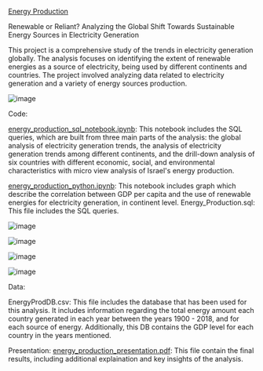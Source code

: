 [Energy Production ](https://github.com/SapirBenHamo/EnergyProduction/files/10756465/Energy.production.pdf)

Renewable or Reliant? Analyzing the Global Shift Towards Sustainable Energy Sources in Electricity Generation

This project is a comprehensive study of the trends in electricity generation globally. The analysis focuses on identifying the extent of renewable energies as a source of electricity, being used by different continents and countries. The project involved analyzing data related to electricity generation and a variety of energy sources production.

![image](https://user-images.githubusercontent.com/113616529/219387622-ec414d75-2423-4c1e-9558-be5b3377ca81.png)


Code:

[energy_production_sql_notebook.ipynb](https://github.com/SapirBenHamo/EnergyProductionAnalysis/blob/main/energy_production_sql_notebook.ipynb): This notebook includes the SQL queries, which are built from three main parts of the analysis: the global analysis of electricity generation trends,  the analysis of electricity generation trends among different continents, and the drill-down analysis of six countries with different economic, social, and environmental characteristics with micro view analysis of Israel's energy production.

[energy_production_python.ipynb](https://github.com/SapirBenHamo/EnergyProductionAnalysis/blob/main/energy_production_python.ipynb): This notebook includes graph which describe the correlation between GDP per capita and the use of renewable energies for electricity generation, in continent level.
Energy_Production.sql: This file includes the SQL queries.

![image](https://user-images.githubusercontent.com/113616529/219388256-d83df85f-26a8-487b-9d6a-8833df7b47a4.png)

![image](https://user-images.githubusercontent.com/113616529/219388475-8880e9b3-648f-4baa-b974-b31ed2977ae7.png)

![image](https://user-images.githubusercontent.com/113616529/219388578-1db58024-7481-42ac-9ea9-680e3ece1319.png)

![image](https://user-images.githubusercontent.com/113616529/219388644-0c2a9359-0053-4d06-a9d6-13f06ff2005b.png)


Data:

EnergyProdDB.csv: This file includes the database that has been used for this analysis. It includes information regarding the total energy amount each country generated in each year between the years 1900 - 2018, and for each source of energy. Additionally, this DB contains the GDP level for each country in the years mentioned.

Presentation:
[energy_production_presentation.pdf](https://github.com/SapirBenHamo/EnergyProductionAnalysis/blob/main/energy_production_presentation.pdf): This file contain the final results, including additional explaination and key insights of the analysis.

